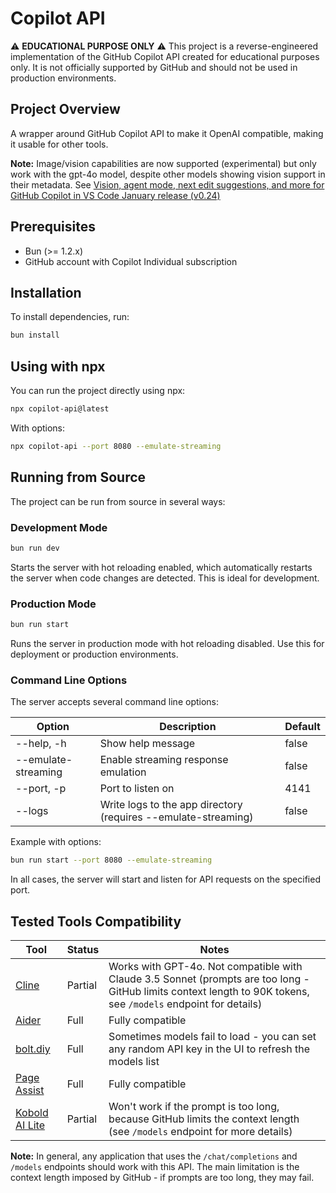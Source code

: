 # Copilot API

⚠️ **EDUCATIONAL PURPOSE ONLY** ⚠️
This project is a reverse-engineered implementation of the GitHub Copilot API created for educational purposes only. It is not officially supported by GitHub and should not be used in production environments.

## Project Overview

A wrapper around GitHub Copilot API to make it OpenAI compatible, making it usable for other tools.

**Note:** Image/vision capabilities are now supported (experimental) but only work with the gpt-4o model, despite other models showing vision support in their metadata. See [Vision, agent mode, next edit suggestions, and more for GitHub Copilot in VS Code January release (v0.24)](https://github.blog/changelog/2025-02-06-next-edit-suggestions-agent-mode-and-prompts-files-for-github-copilot-in-vs-code-january-release-v0-24/)

## Prerequisites

- Bun (>= 1.2.x)
- GitHub account with Copilot Individual subscription

## Installation

To install dependencies, run:

```sh
bun install
```

## Using with npx

You can run the project directly using npx:

```sh
npx copilot-api@latest
```

With options:

```sh
npx copilot-api --port 8080 --emulate-streaming
```

## Running from Source

The project can be run from source in several ways:

### Development Mode

```sh
bun run dev
```

Starts the server with hot reloading enabled, which automatically restarts the server when code changes are detected. This is ideal for development.

### Production Mode

```sh
bun run start
```

Runs the server in production mode with hot reloading disabled. Use this for deployment or production environments.

### Command Line Options

The server accepts several command line options:

| Option              | Description                                                    | Default |
| ------------------- | -------------------------------------------------------------- | ------- |
| --help, -h          | Show help message                                              | false   |
| --emulate-streaming | Enable streaming response emulation                            | false   |
| --port, -p          | Port to listen on                                              | 4141    |
| --logs              | Write logs to the app directory (requires --emulate-streaming) | false   |

Example with options:

```sh
bun run start --port 8080 --emulate-streaming
```

In all cases, the server will start and listen for API requests on the specified port.

## Tested Tools Compatibility

| Tool                                                             | Status  | Notes                                                                                                                                                            |
| ---------------------------------------------------------------- | ------- | ---------------------------------------------------------------------------------------------------------------------------------------------------------------- |
| [Cline](https://github.com/cline/cline)                          | Partial | Works with GPT-4o. Not compatible with Claude 3.5 Sonnet (prompts are too long - GitHub limits context length to 90K tokens, see `/models` endpoint for details) |
| [Aider](https://github.com/Aider-AI/aider)                       | Full    | Fully compatible                                                                                                                                                 |
| [bolt.diy](https://github.com/stackblitz-labs/bolt.diy)          | Full    | Sometimes models fail to load - you can set any random API key in the UI to refresh the models list                                                              |
| [Page Assist](https://github.com/n4ze3m/page-assist)             | Full    | Fully compatible                                                                                                                                                 |
| [Kobold AI Lite](https://github.com/LostRuins/lite.koboldai.net) | Partial | Won't work if the prompt is too long, because GitHub limits the context length (see `/models` endpoint for more details)                                         |

**Note:** In general, any application that uses the `/chat/completions` and `/models` endpoints should work with this API. The main limitation is the context length imposed by GitHub - if prompts are too long, they may fail.
